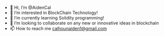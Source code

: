 - 👋 Hi, I’m @AidenCal
- 👀 I’m interested in BlockChain Technology!
- 🌱 I’m currently learning Solidity programming!
- 💞️ I’m looking to collaborate on any new or innovative ideas in blockchain
- 📫 How to reach me calhounaiden1@gmail.com

<!---
AidenCal/AidenCal is a ✨ special ✨ repository because its `README.md` (this file) appears on your GitHub profile.
You can click the Preview link to take a look at your changes.
--->
